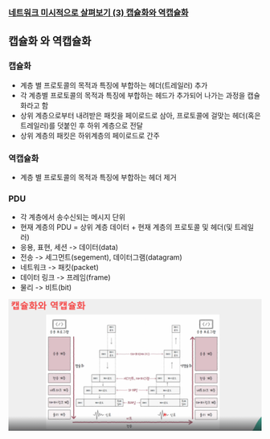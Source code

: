 ### [네트워크 미시적으로 살펴보기 (3) 캡슐화와 역캡슐화](https://www.inflearn.com/courses/lecture?courseId=335940&unitId=261905)

## 캡슐화 와 역캡슐화

### 캡슐화

- 계층 별 프로토콜의 목적과 특징에 부합하는 헤더(트레일러) 추가
- 각 계층별 프로토콜의 목적과 특징에 부합하는 헤드가 추가되어 나가는 과정을 캡슐화라고 함
- 상위 계층으로부터 내려받은 패킷을 페이로드로 삼아, 프로토콜에 걸맞는 헤더(혹은 트레일러)를 덧붙인 후 하위 계층으로 전달
- 상위 계층의 패킷은 하위계층의 페이로드로 간주

### 역캡슐화

- 계층 별 프로토콜의 목적과 특징에 부합하는 헤더 제거

### PDU

- 각 계층에서 송수신되는 메시지 단위
- 현재 계층의 PDU = 상위 계층 데이터 + 현재 계층의 프로토콜 및 헤더(및 트레일러)
- 응용, 표현, 세션 -> 데이터(data)
- 전송 -> 세그먼트(segement), 데이터그램(datagram)
- 네트워크 -> 패킷(packet)
- 데이터 링크  -> 프레임(frame)
- 물리 -> 비트(bit)

![network_packet_structure](images/network_packet_structure.png)
